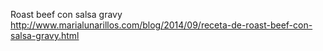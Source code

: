 Roast beef con salsa gravy	http://www.marialunarillos.com/blog/2014/09/receta-de-roast-beef-con-salsa-gravy.html
